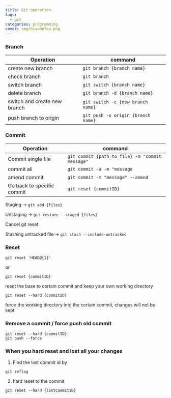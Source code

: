 ```yaml
---
title: Git operation
tags:
  - git
categories: programming
cover: img/hisameTop.png
---
```


### Branch

| Operation                    | command                            |
| ---------------------------- | ---------------------------------- |
| create new branch            | `git branch {branch name}`         |
| check branch                 | `git branch`                       |
| switch branch                | `git switch {branch name}`         |
| delete branch                | `git branch -d {branch name}`      |
| switch and create new branch | `git switch -c {new branch name}`  |
| push branch to origin        | `git push -u origin {branch name}` |

### Commit

| Operation                  | command                                         |
| -------------------------- | ----------------------------------------------- |
| Commit single file         | `git commit {path_to_file} -m "commit message"` |
| commit all                 | `git commit -a -m "message`                     |
| amend commit               | `git commit -m "message" --amend`               |
| Go back to specific commit | `git reset {commitID}`                          |

Staging → `git add {files}`

Unstaging → `git restore --staged {files}`

Cancel git reset 

Stashing untracked file → `git stash --include-untracked`

### Reset
```
git reset 'HEAD@{1}'
```
or
```
git reset {commitID}
```
reset the base to certain commit and keep your own working directory

```
git reset --hard {commitID}
```
force the working directory into the certain commit, changes will not be kept
### Remove a commit / force push old commit

```
git reset --hard {commitID}
git push --force
```

### When you hard reset and lost all your changes
1. Find the lost commit id by
```
git reflog
```
2. hard reset to the commit
```
git reset --hard {lostCommitID}
```